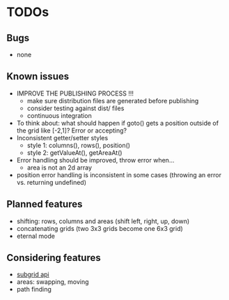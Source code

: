 # TODOs

## Bugs

* none

## Known issues

* IMPROVE THE PUBLISHING PROCESS !!!
    * make sure distribution files are generated before publishing
    * consider testing against dist/ files
    * continuous integration
* To think about: what should happen if goto() gets a position outside of the grid like [-2,1]? Error or accepting?
* Inconsistent getter/setter styles
    * style 1: columns(), rows(), position()
    * style 2: getValueAt(), getAreaAt()
* Error handling should be improved, throw error when... 
    * area is not an 2d array
* position error handling is inconsistent in some cases (throwing an error vs. returning undefined)

## Planned features

* shifting: rows, columns and areas (shift left, right, up, down)
* concatenating grids (two 3x3 grids become one 6x3 grid)
* eternal mode

## Considering features

* [subgrid api](subrid-api.md)
* areas: swapping, moving
* path finding


